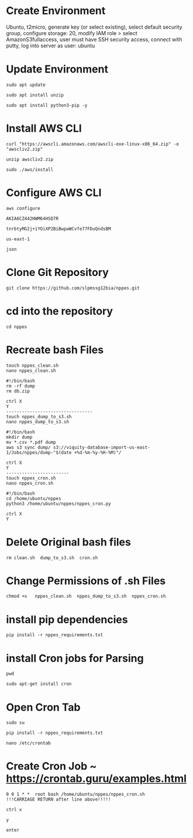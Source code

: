 # Create Environment 
Ubuntu, t2micro, generate key (or select existing), select default security group, configure storage: 20, 
modify IAM role > select AmazonS3fullaccess, user must have SSH security access, connect with putty, log into server as user: ubuntu

# Update Environment 

```
sudo apt update 

sudo apt install unzip

sudo apt install python3-pip -y
```
# Install AWS CLI 
```
curl "https://awscli.amazonaws.com/awscli-exe-linux-x86_64.zip" -o "awscliv2.zip"

unzip awscliv2.zip

sudo ./aws/install
```

# Configure AWS CLI
```
aws configure

AKIA6CZ442HWM64HSD7R

tnrbtyMG2j+iYOiXP2BiBwpwWCvfe77FDuQndsBM

us-east-1

json
```

# Clone Git Repository
```
git clone https://github.com/slpmssg12bia/nppes.git
```
# cd into the repository
```
cd nppes
```
# Recreate bash Files
```
touch nppes_clean.sh
nano nppes_clean.sh

#!/bin/bash
rm -rf dump
rm db.zip

ctrl X
Y
---------------------------------
touch nppes_dump_to_s3.sh
nano nppes_dump_to_s3.sh

#!/bin/bash
mkdir dump
mv *.csv *.pdf dump
aws s3 sync dump/ s3://viquity-database-import-us-east-1/Jobs/nppes/dump-"$(date +%d-%m-%y-%H-%M)"/

ctrl X
Y
------------------------
touch nppes_cron.sh
nano nppes_cron.sh

#!/bin/bash
cd /home/ubuntu/nppes
python3 /home/ubuntu/nppes/nppes_cron.py

ctrl X
Y
```
# Delete Original bash files
```
rm clean.sh  dump_to_s3.sh  cron.sh
```

# Change Permissions of .sh Files
```
chmod +x   nppes_clean.sh  nppes_dump_to_s3.sh  nppes_cron.sh
```

# install pip dependencies
```
pip install -r nppes_requirements.txt 
```
# install Cron jobs for Parsing
```
pwd

sudo apt-get install cron
```
# Open Cron Tab
```
sudo su

pip install -r nppes_requirements.txt 

nano /etc/crontab
```
# Create Cron Job ~ https://crontab.guru/examples.html
```
0 0 1 * *  root bash /home/ubuntu/nppes/nppes_cron.sh
!!!CARRIAGE RETURN after line above!!!!!

ctrl x

y

enter
```
